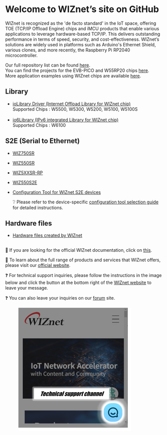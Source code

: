 # Welcome to WIZnet’s site on GitHub 

WIZnet is recognized as the 'de facto standard' in the IoT space, offering TOE (TCP/IP Offload Engine) chips and iMCU products that enable various applications to leverage hardware-based TCP/IP. This delivers outstanding performance in terms of speed, security, and cost-effectiveness. WIZnet’s solutions are widely used in platforms such as Arduino's Ethernet Shield, various clones, and more recently, the Raspberry Pi RP2040 microcontroller.

Our full repository list can be found [here](https://github.com/orgs/Wiznet/repositories).<br/>
You can find the projects for the EVB-PICO and W55RP20 chips [here](https://github.com/orgs/WIZnet-ioNIC/repositories).<br/>
More application examples using WIZnet chips are available [here](https://github.com/wiznetmaker).<br/>

## Library
* [ioLibrary Driver (Internet Offload Library for WIZnet chip)](https://github.com/Wiznet/ioLibrary_Driver)<br/>
  Supported Chips : W5500, W5300, W5200, W5100, W5100S<br/><br/>
* [io6Library (IPv6 integrated Library for WIZnet chip)](https://github.com/Wiznet/io6Library)<br/>
  Supported Chips : W6100

## S2E (Serial to Ethernet)
* [WIZ750SR](https://github.com/Wiznet/WIZ750SR)<br/>
* [WIZ550SR](https://github.com/Wiznet/WIZ550SR)<br/>
* [WIZ5XXSR-RP](https://github.com/Wiznet/WIZ5XXSR-RP-C)<br/>
* [WIZ550S2E](https://github.com/Wiznet/WIZ550S2E)<br/>
* [Configuration Tool for WIZnet S2E devices](https://github.com/Wiznet/WIZnet-S2E-Tool-GUI)<br/>

  :grey_question: Please refer to the device-specific [configuration tool selection guide](https://docs.wiznet.io/Product/S2E-Module/serial-to-ethernet-guide) for detailed instructions.

## Hardware files
* [Hardware files created by WIZnet](https://github.com/Wiznet/Hardware-Files-of-WIZnet)

##

:page_facing_up: If you are looking for the official WIZnet documentation, click on [this](https://docs.wiznet.io/introduction).

:office: To learn about the full range of products and services that WIZnet offers, please visit our [official website](https://wiznet.io/).

:question: For technical support inquiries, please follow the instructions in the image below and click the button at the bottom right of the [WIZnet website](https://wiznet.io/) to leave your message.

:question: You can also leave your inquiries on our [forum](https://maker.wiznet.io/forum?searchWord=&flag=a&dateType=ad&term=a&tags=&category=&page=1) site.
<br/><br/>
   ![image](https://github.com/wiznet-grace/.github/blob/a5df0d91f777f22925a4deb110a814ab6fa8df38/support.png)
